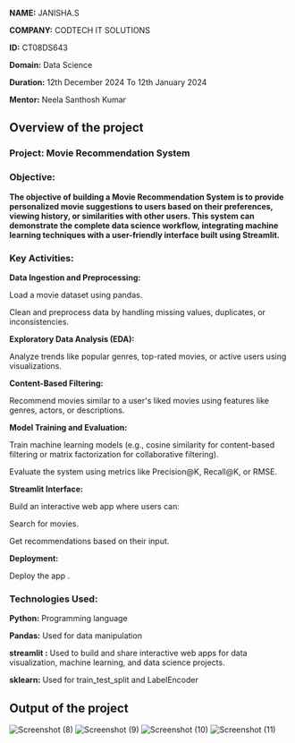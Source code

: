 **NAME:** JANISHA.S

**COMPANY:**  CODTECH IT SOLUTIONS

**ID:** CT08DS643

**Domain:** Data Science

**Duration:** 12th December 2024 To 12th January 2024

**Mentor:** Neela Santhosh Kumar

## Overview of the project
### Project: Movie Recommendation System
### Objective:
**The objective of building a Movie Recommendation System is to provide personalized movie suggestions to users based on their preferences, viewing history, or similarities with other users. This system can demonstrate the complete data science workflow, integrating machine learning techniques with a user-friendly interface built using Streamlit.** 

### Key Activities: 
**Data Ingestion and Preprocessing:**

Load a movie dataset using pandas.

Clean and preprocess data by handling missing values, duplicates, or inconsistencies.

**Exploratory Data Analysis (EDA):**

Analyze trends like popular genres, top-rated movies, or active users using visualizations.

**Content-Based Filtering:**

Recommend movies similar to a user's liked movies using features like genres, actors, or descriptions.

**Model Training and Evaluation:**

Train machine learning models (e.g., cosine similarity for content-based filtering or matrix factorization for collaborative filtering).

Evaluate the system using metrics like Precision@K, Recall@K, or RMSE.

**Streamlit Interface:**

Build an interactive web app where users can:

Search for movies.

Get recommendations based on their input.

**Deployment:**

Deploy the app .

### Technologies Used:
**Python:** Programming language

**Pandas:** Used for data manipulation

**streamlit :** Used to build and share interactive web apps for data visualization, machine learning, and data science projects. 

**sklearn:** Used for train_test_split and LabelEncoder

## Output of the project
![Screenshot (8)](https://github.com/user-attachments/assets/7787b791-981c-48fa-8fe1-7d8a67421f4a)
![Screenshot (9)](https://github.com/user-attachments/assets/2c6dd3e4-c563-4cd8-a757-c675067d2b9c)
![Screenshot (10)](https://github.com/user-attachments/assets/b3552b3e-2d93-4f03-bcda-d4d77ad51806)
![Screenshot (11)](https://github.com/user-attachments/assets/5ed3dadb-a172-4e9a-acd5-828630eca645)

